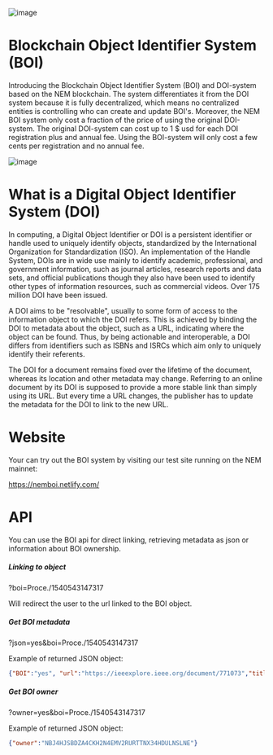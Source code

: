 ![image](https://i.imgur.com/oH1sSSg.png)

# Blockchain Object Identifier System (BOI)
Introducing the Blockchain Object Identifier System (BOI) and DOI-system based on the NEM blockchain. The system differentiates it from the DOI system because it is fully decentralized, which means no centralized entities is controlling who can create and update BOI's. Moreover, the NEM BOI system only cost a fraction of the price of using the original DOI-system. The original DOI-system can cost up to 1 $ usd for each DOI registration plus and annual fee. Using the BOI-system will only cost a few cents per registration and no annual fee.

![image](https://i.imgur.com/5J86nl7.png)

# What is a Digital Object Identifier System (DOI)
In computing, a Digital Object Identifier or DOI is a persistent identifier or handle used to uniquely identify objects, standardized by the International Organization for Standardization (ISO). An implementation of the Handle System, DOIs are in wide use mainly to identify academic, professional, and government information, such as journal articles, research reports and data sets, and official publications though they also have been used to identify other types of information resources, such as commercial videos. Over 175 million DOI have been issued.

A DOI aims to be "resolvable", usually to some form of access to the information object to which the DOI refers. This is achieved by binding the DOI to metadata about the object, such as a URL, indicating where the object can be found. Thus, by being actionable and interoperable, a DOI differs from identifiers such as ISBNs and ISRCs which aim only to uniquely identify their referents.

The DOI for a document remains fixed over the lifetime of the document, whereas its location and other metadata may change. Referring to an online document by its DOI is supposed to provide a more stable link than simply using its URL. But every time a URL changes, the publisher has to update the metadata for the DOI to link to the new URL.


# Website

Your can try out the BOI system by visiting our test site running on the NEM mainnet:

https://nemboi.netlify.com/


# API
You can use the BOI api for direct linking, retrieving metadata as json or information about BOI ownership. 

##### Linking to object
?boi=Proce./1540543147317

Will redirect the user to the url linked to the BOI object.

##### Get BOI metadata 
?json=yes&boi=Proce./1540543147317

Example of returned JSON object: 
```json
{"BOI":"yes", "url":"https://ieeexplore.ieee.org/document/771073","title":"Toward unique identifiers","authors":"N. Paskin et al.","publisher":"Proceedings of the IEEE","year":"1999","vol":"87","issue":"7","pages":"1208 - 1227" }
``` 
##### Get BOI owner 
?owner=yes&boi=Proce./1540543147317

Example of returned JSON object: 
```json
{"owner":"NBJ4HJSBDZA4CKH2N4EMV2RURTTNX34HDULNSLNE"}
``` 
